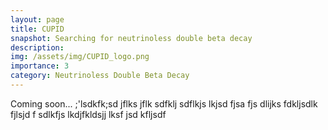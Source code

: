 ```yaml
---
layout: page
title: CUPID
snapshot: Searching for neutrinoless double beta decay
description: 
img: /assets/img/CUPID_logo.png
importance: 3
category: Neutrinoless Double Beta Decay
---
```


Coming soon... ;'lsdkfk;sd jflks jflk sdfklj sdflkjs  lkjsd fjsa fjs dlijks fdkljsdlk fjlsjd f sdlkfjs lkdjfkldsjj lksf jsd kfljsdf